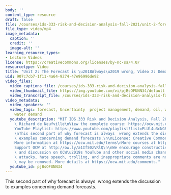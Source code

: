 ```yaml
---
body: ''
content_type: resource
draft: false
file: /courses/ids-333-risk-and-decision-analysis-fall-2021/unit-2-forcast-wrong-video-2_360p_16_9.mp4
file_type: video/mp4
image_metadata:
  caption: ''
  credit: ''
  image-alt: ''
learning_resource_types:
- Lecture Videos
license: https://creativecommons.org/licenses/by-nc-sa/4.0/
resourcetype: Video
title: "Unit 2: The Forecast is \u2018Always\u2019 wrong, Video 2: Demand Forecasts"
uid: 907c7cb7-1f11-4a64-9274-47e96996de92
video_files:
  video_captions_file: /courses/ids-333-risk-and-decision-analysis-fall-2021/1k-xYk3_0LN3C1H7tT9v8oUCKrsITUUjF_transcript.webvtt
  video_thumbnail_file: https://img.youtube.com/vi/pjBsOFUNN34/default.jpg
  video_transcript_file: /courses/ids-333-risk-and-decision-analysis-fall-2021/1k-xYk3_0LN3C1H7tT9v8oUCKrsITUUjF_transcript.pdf
video_metadata:
  video_speakers: ''
  video_tags: forecast, Uncertainty  project management, demand, oil, wind energy,
    water demand
  youtube_description: "MIT IDS.333 Risk and Decision Analysis, Fall 2021\nInstructor:\
    \ Richard de Neufville\nView the complete course: https://ocw.mit.edu/IDS-333F21\n\
    YouTube Playlist: https://www.youtube.com/playlist?list=PLUl4u3cNGP62jwhTqp8_1kwrkDkxZhpQC\n\
    \nThis second part of why forecast is always  wrong extends the discussion to\
    \ examples concerning demand forecasts.\n\nLicense: Creative Commons BY-NC-SA\n\
    More information at https://ocw.mit.edu/terms\nMore courses at https://ocw.mit.edu\n\
    Support OCW at http://ow.ly/a1If50zVRlQ\n\nWe encourage constructive comments\
    \ and discussion on OCW\u2019s YouTube and other social media channels. Personal\
    \ attacks, hate speech, trolling, and inappropriate comments are not allowed and\
    \ may be removed. More details at https://ocw.mit.edu/comments."
  youtube_id: pjBsOFUNN34
---
```

This second part of why forecast is always  wrong extends the discussion to examples concerning demand forecasts.